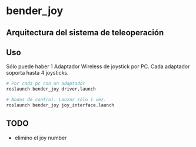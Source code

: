 # bender_joy

## Arquitectura del sistema de teleoperación




## Uso

Sólo puede haber 1 Adaptador Wireless de joystick por PC. Cada adaptador soporta hasta 4 joysticks.

```sh
# Por cada pc con un adaptador
roslaunch bender_joy driver.launch

# Nodos de control. Lanzar sólo 1 vez.
roslaunch bender_joy joy_interface.launch
```

## TODO

- elimino el joy number

